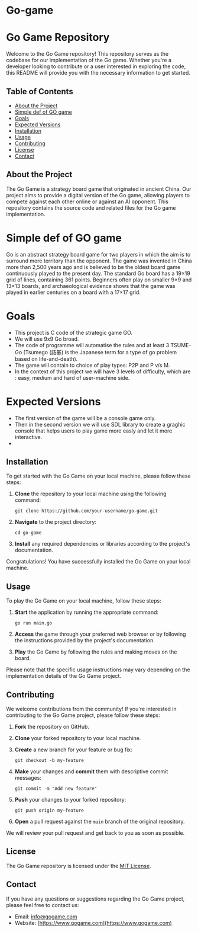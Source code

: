 # Go-game
# Go Game Repository

Welcome to the Go Game repository! This repository serves as the codebase for our implementation of the Go game. Whether you're a developer looking to contribute or a user interested in exploring the code, this README will provide you with the necessary information to get started.

## Table of Contents
- [About the Project](#about-the-project)
- [Simple def of GO game](#Simple-def-of-GO-game)
- [Goals](#Goals)
- [Expected Versions](#Expected-Versions)
- [Installation](#installation)
- [Usage](#usage)
- [Contributing](#contributing)
- [License](#license)
- [Contact](#contact)

## About the Project
The Go Game is a strategy board game that originated in ancient China. Our project aims to provide a digital version of the Go game, allowing players to compete against each other online or against an AI opponent. This repository contains the source code and related files for the Go game implementation.

# Simple def of GO game
Go is an abstract strategy board game for two players in which the aim is to surround more territory than the opponent. The game was invented in China more than 2,500 years ago and is believed to be the oldest board game continuously played to the present day. The standard Go board has a 19×19 grid of lines, containing 361 points. Beginners often play on smaller 9×9 and 13×13 boards, and archaeological evidence shows that the game was played in earlier centuries on a board with a 17×17 grid.

# Goals
- This project is C code of the strategic game GO. 
- We will use 9x9 Go broad.
- The code of programme will automatise the rules and at least 3 TSUME-Go (Tsumego (詰碁) is the Japanese term for a type of go problem based on life-and-death).
- The game will contain to choice of play types: P2P and P v/s M.
- In the context of this project we will have 3 levels of difficulty, which are : easy, medium and hard of user-machine side. 

# Expected Versions
- The first version of the game will be a console game only. 
- Then in the second version we will use SDL library to create a graghic console that helps users to play game more easly and let it more interactive.
- 
## Installation
To get started with the Go Game on your local machine, please follow these steps:

1. **Clone** the repository to your local machine using the following command:
   ```
   git clone https://github.com/your-username/go-game.git
   ```

2. **Navigate** to the project directory:
   ```
   cd go-game
   ```

3. **Install** any required dependencies or libraries according to the project's documentation.

Congratulations! You have successfully installed the Go Game on your local machine.

## Usage
To play the Go Game on your local machine, follow these steps:

1. **Start** the application by running the appropriate command:
   ```
   go run main.go
   ```

2. **Access** the game through your preferred web browser or by following the instructions provided by the project's documentation.

3. **Play** the Go Game by following the rules and making moves on the board.

Please note that the specific usage instructions may vary depending on the implementation details of the Go Game project.

## Contributing
We welcome contributions from the community! If you're interested in contributing to the Go Game project, please follow these steps:

1. **Fork** the repository on GitHub.

2. **Clone** your forked repository to your local machine.

3. **Create** a new branch for your feature or bug fix:
   ```
   git checkout -b my-feature
   ```

4. **Make** your changes and **commit** them with descriptive commit messages:
   ```
   git commit -m "Add new feature"
   ```

5. **Push** your changes to your forked repository:
   ```
   git push origin my-feature
   ```

6. **Open** a pull request against the `main` branch of the original repository.

We will review your pull request and get back to you as soon as possible.

## License
The Go Game repository is licensed under the [MIT License](LICENSE).

## Contact
If you have any questions or suggestions regarding the Go Game project, please feel free to contact us:

- Email: [info@gogame.com](mailto:info@gogame.com)
- Website: [https://www.gogame.com](https://www.gogame.com)
